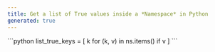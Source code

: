 ```yaml
---
title: Get a list of True values inside a *Namespace* in Python
generated: true
---
```


<div markdown="1" class="ans">
```python
list_true_keys = [ k for (k, v) in ns.items() if v ]
```
</div>
